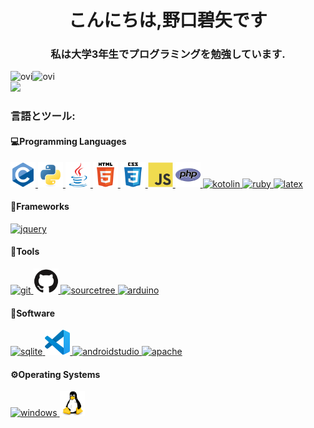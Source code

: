 <h1 align="center">こんにちは,野口碧矢です</h1>
<h3 align="center">私は大学3年生でプログラミングを勉強しています.</h3>

<div style="display: flex;">
  <img src="https://github-readme-stats.vercel.app/api/top-langs?username=A0yyy36&show_icons=true&locale=en&layout=compact&theme=chartreuse-light" alt="ovi" />
  <img src="https://github-readme-stats.vercel.app/api?username=A0yyy36&show_icons=true&locale=en&theme=chartreuse-light" alt="ovi" width="410" />
</div>

<img src="https://github-profile-trophy.vercel.app/?username=A0yyy36&theme=juicyfresh&no-bg=true" />

<h3 align="left">言語とツール:</h3>

<h4 align="left">💻Programming Languages</h4>
<p align="left">
  <a href="https://www.cprogramming.com/" target="_blank" rel="noreferrer"> <img src="https://raw.githubusercontent.com/devicons/devicon/master/icons/c/c-original.svg" alt="c" width="40" height="40"/> </A> 
  <a href="https://www.python.org" target="_blank" rel="noreferrer"> <img src="https://raw.githubusercontent.com/devicons/devicon/master/icons/python/python-original.svg" alt="python" width="40" height="40"/> </A>
  <a href="https://www.java.com" target="_blank" rel="noreferrer"> <img src="https://raw.githubusercontent.com/devicons/devicon/master/icons/java/java-original.svg" alt="java" width="40" height="40"/> </A>  
  <a href="https://www.w3.org/html/" target="_blank" rel="noreferrer"> <img src="https://raw.githubusercontent.com/devicons/devicon/master/icons/html5/html5-original-wordmark.svg" alt="html5" width="40" height="40"/> </A>
  <a href="https://www.w3schools.com/css/" target="_blank" rel="noreferrer"> <img src="https://raw.githubusercontent.com/devicons/devicon/master/icons/css3/css3-original-wordmark.svg" alt="css3" width="40" height="40"/> </A>
  <a href="https://developer.mozilla.org/en-US/docs/Web/JavaScript" target="_blank" rel="noreferrer"> <img src="https://raw.githubusercontent.com/devicons/devicon/master/icons/javascript/javascript-original.svg" alt="javascript" width="40" height="40"/> </A> 
  <a href="https://www.php.net" target="_blank" rel="noreferrer"> <img src="https://raw.githubusercontent.com/devicons/devicon/master/icons/php/php-original.svg" alt="php" width="40" height="40"/> </A> 
  <a href="https://kotlinlang.org/" target="_blank" rel="noreferrer"> <img src="https://cdn.jsdelivr.net/gh/devicons/devicon@latest/icons/kotlin/kotlin-original.svg" alt="kotolin" width="40" height="40"/> </A> 
  <a href="https://www.ruby-lang.org/en/" target="_blank" rel="noreferrer"> <img src="https://cdn.jsdelivr.net/gh/devicons/devicon@latest/icons/ruby/ruby-original.svg" alt="ruby" width="40" height="40"/> </A> 
  <a href="https://www.latex-project.org/" target="_blank" rel="noreferrer"> <img src="https://cdn.jsdelivr.net/gh/devicons/devicon@latest/icons/latex/latex-original.svg" alt="latex" width="40" height="40"/> </A> 
</p>

<h4 align="left">📁Frameworks</h4>
<p align="left">
  <a href="https://jquery.com/" target="_blank" rel="noreferrer"> <img src="https://cdn.jsdelivr.net/gh/devicons/devicon@latest/icons/jquery/jquery-plain-wordmark.svg" alt="jquery" width="40" height="40"/> </A> 
</p>

<h4 align="left">🔧Tools</h4>
<p align="left">
  <a href="https://git-scm.com/" target="_blank" rel="noreferrer"> <img src="https://www.vectorlogo.zone/logos/git-scm/git-scm-icon.svg" alt="git" width="40" height="40"/> </A> 
  <a href="https://docs.github.com/en" target="_blank" rel="noreferrer"> <img src="https://raw.githubusercontent.com/devicons/devicon/master/icons/github/github-original.svg" alt="github" width="40" height="40"/> </A> 
    <a href="https://www.sourcetreeapp.com/" target="_blank" rel="noreferrer"><img src="https://cdn.jsdelivr.net/gh/devicons/devicon@latest/icons/sourcetree/sourcetree-original.svg" alt="sourcetree" width="40" height="40"/> </A> 
  <a href="https://www.arduino.cc/" target="_blank" rel="noreferrer"> <img src="https://cdn.worldvectorlogo.com/logos/arduino-1.svg" alt="arduino" width="40" height="40"/> </A> 
</p>

<h4 align="left">📱Software</h4>
<p align="left">
  <a href="https://www.sqlite.org/" target="_blank" rel="noreferrer"> <img src="https://www.vectorlogo.zone/logos/sqlite/sqlite-icon.svg" alt="sqlite" width="40" height="40"/> </A>
  <a href="https://code.visualstudio.com/" target="_blank" rel="noreferrer"> <img src="https://raw.githubusercontent.com/devicons/devicon/master/icons/vscode/vscode-original.svg" alt="vscode" width="40" height="40"/> </A> 
  <a href="https://developer.android.com/?hl=en" target="_blank" rel="noreferrer"> <img src="https://cdn.jsdelivr.net/gh/devicons/devicon@latest/icons/androidstudio/androidstudio-original.svg" alt="androidstudio" width="40" height="40"/> </A> 
    <a href="https://httpd.apache.org/" target="_blank" rel="noreferrer"> <img src="https://cdn.jsdelivr.net/gh/devicons/devicon@latest/icons/apache/apache-original.svg" alt="apache" width="40" height="40"/> </A> 
</p>

<h4 align="left">⚙️Operating Systems</h4>
<p align="left">
  <a href="https://www.microsoft.com/en-us/software-download/windows11?msockid=1d357ce688ff6a7d30426d2089a26b81" target="_blank" rel="noreferrer"> <img src="https://cdn.jsdelivr.net/gh/devicons/devicon@latest/icons/windows11/windows11-original-wordmark.svg" alt="windows" width="40" height="40"/> </A> 
  <a href="https://www.linux.org/" target="_blank" rel="noreferrer"> <img src="https://raw.githubusercontent.com/devicons/devicon/master/icons/linux/linux-original.svg" alt="linux" width="40" height="40"/> </A> 
</p>
